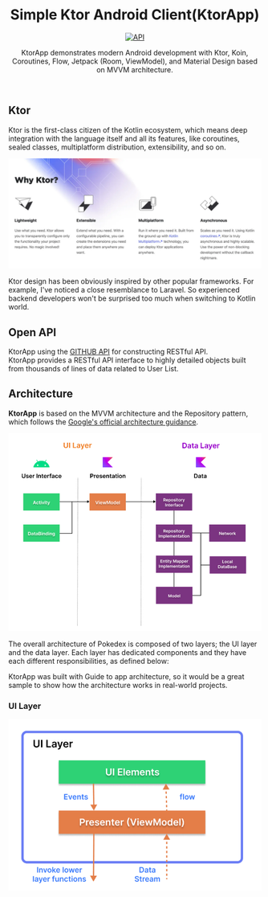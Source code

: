 <h1 align="center">Simple Ktor Android Client(KtorApp)</h1>

<p align="center">
  <a href="https://android-arsenal.com/api?level=21"><img alt="API" src="https://img.shields.io/badge/API-21%2B-brightgreen.svg?style=flat"/></a>
</p>

<p align="center">  
KtorApp demonstrates modern Android development with Ktor, Koin, Coroutines, Flow, Jetpack (Room, ViewModel), and Material Design based on MVVM architecture.
</p>
</br>

## Ktor

Ktor is the first-class citizen of the Kotlin ecosystem, which means deep integration with the language itself and all its features, like coroutines, sealed classes, multiplatform distribution, extensibility, and so on.

![architecture](readphoto/ktor.png)

Ktor design has been obviously inspired by other popular frameworks. For example, I've noticed a close resemblance to Laravel. So experienced backend developers won't be surprised too much when switching to Kotlin world. <br>

## Open API

KtorApp using the [GITHUB API](https://api.github.com) for constructing RESTful API.<br>
KtorApp provides a RESTful API interface to highly detailed objects built from thousands of lines of data related to User List.

## Architecture
**KtorApp** is based on the MVVM architecture and the Repository pattern, which follows the [Google's official architecture guidance](https://developer.android.com/topic/architecture).

![architecture](readphoto/figure0.png)

The overall architecture of Pokedex is composed of two layers; the UI layer and the data layer. Each layer has dedicated components and they have each different responsibilities, as defined below:

KtorApp was built with Guide to app architecture, so it would be a great sample to show how the architecture works in real-world projects.

### UI Layer

![architecture](readphoto/figure2.png)
